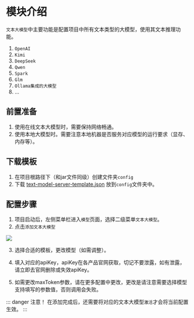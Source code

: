 # 模块介绍
`文本大模型`中主要功能是配置项目中所有文本类型的大模型，使用其文本推理功能。

1. `OpenAI`
2. `Kimi`
3. `DeepSeek`
4. `Qwen`
5. `Spark`
6. `Glm`
7. `Ollama集成的大模型`
8. ...

## 前置准备
1. 使用在线文本大模型时，需要保持网络畅通。
2. 使用本地大模型时。需要注意本地机器是否服务对应模型的运行要求（显存、内存等）。

## 下载模板
1. 在项目根路径下（和jar文件同级）创建文件夹`config`
2. 下载 [text-model-server-template.json](IMAGE_BASE_URL/aigc-platform-doc/text-model-server-template.json)
放到`config`文件夹中。

## 配置步骤
1. 项目启动后，左侧菜单栏进入`模型`页面，选择二级菜单`文本大模型`。
2. 点击`添加文本大模型`

![](IMAGE_BASE_URL/aigc-platform-doc/1280534c6d6b449f8c4284dd7d997e11.png)

3. 选择合适的模板，更改模型（如需调整）。

4. 填入对应的apiKey，apiKey在各产品官网获取，切记不要泄露，如有泄露，请立即去官网删除或失效apiKey。

5. 如需更改maxToken参数，请在更多配置中更改，更改是请注意需要选择模型支持填写的参数值，否则调用会失败。

::: danger 注意！
在添加完成后，还需要将对应的文本大模型`激活`才会将当前配置生效。
:::